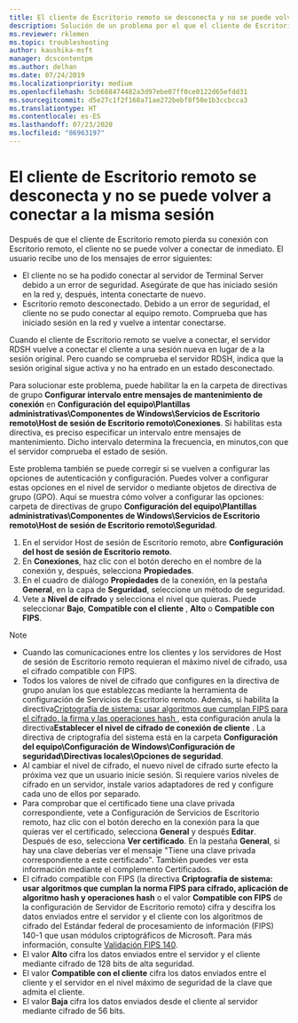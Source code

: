 ```yaml
---
title: El cliente de Escritorio remoto se desconecta y no se puede volver a conectar a la misma sesión
description: Solución de un problema por el que el cliente de Escritorio remoto se desconecta y no se puede volver a conectar a la misma sesión.
ms.reviewer: rklemen
ms.topic: troubleshooting
author: kaushika-msft
manager: dcscontentpm
ms.author: delhan
ms.date: 07/24/2019
ms.localizationpriority: medium
ms.openlocfilehash: 5cb688474482a3d97ebe07ff0ce0122d65efdd31
ms.sourcegitcommit: d5e27c1f2f168a71ae272bebf8f50e1b3ccbcca3
ms.translationtype: HT
ms.contentlocale: es-ES
ms.lasthandoff: 07/23/2020
ms.locfileid: "86963197"
---
```

# <a name="remote-desktop-client-disconnects-and-cant-reconnect-to-the-same-session"></a>El cliente de Escritorio remoto se desconecta y no se puede volver a conectar a la misma sesión

Después de que el cliente de Escritorio remoto pierda su conexión con Escritorio remoto, el cliente no se puede volver a conectar de inmediato. El usuario recibe uno de los mensajes de error siguientes:

  - El cliente no se ha podido conectar al servidor de Terminal Server debido a un error de seguridad. Asegúrate de que has iniciado sesión en la red y, después, intenta conectarte de nuevo.
  - Escritorio remoto desconectado. Debido a un error de seguridad, el cliente no se pudo conectar al equipo remoto. Comprueba que has iniciado sesión en la red y vuelve a intentar conectarse.

Cuando el cliente de Escritorio remoto se vuelve a conectar, el servidor RDSH vuelve a conectar el cliente a una sesión nueva en lugar de a la sesión original. Pero cuando se comprueba el servidor RDSH, indica que la sesión original sigue activa y no ha entrado en un estado desconectado.

Para solucionar este problema, puede habilitar la en la carpeta de directivas de grupo **Configurar intervalo entre mensajes de mantenimiento de conexión**  en **Configuración del equipo\\Plantillas administrativas\\Componentes de Windows\\Servicios de Escritorio remoto\\Host de sesión de Escritorio remoto\\Conexiones**. Si habilitas esta directiva, es preciso especificar un intervalo entre mensajes de mantenimiento. Dicho intervalo determina la frecuencia, en minutos,con que el servidor comprueba el estado de sesión.

Este problema también se puede corregir si se vuelven a configurar las opciones de autenticación y configuración. Puedes volver a configurar estas opciones en el nivel de servidor o mediante objetos de directiva de grupo (GPO). Aquí se muestra cómo volver a configurar las opciones: carpeta de directivas de grupo **Configuración del equipo\\Plantillas administrativas\\Componentes de Windows\\Servicios de Escritorio remoto\\Host de sesión de Escritorio remoto\\Seguridad**.

1. En el servidor Host de sesión de Escritorio remoto, abre **Configuración del host de sesión de Escritorio remoto**.
2. En **Conexiones**, haz clic con el botón derecho en el nombre de la conexión y, después, selecciona **Propiedades**.
3. En el cuadro de diálogo **Propiedades** de la conexión, en la pestaña **General**, en la capa de **Seguridad**, seleccione un método de seguridad.
4. Vete a **Nivel de cifrado** y selecciona el nivel que quieras. Puede seleccionar **Bajo**, **Compatible con el cliente** , **Alto** o **Compatible con FIPS**.

> [!NOTE]  
>  - Cuando las comunicaciones entre los clientes y los servidores de Host de sesión de Escritorio remoto requieran el máximo nivel de cifrado, usa el cifrado compatible con FIPS.
>  - Todos los valores de nivel de cifrado que configures en la directiva de grupo anulan los que establezcas mediante la herramienta de configuración de Servicios de Escritorio remoto. Además, si habilita la directiva[Criptografía de sistema: usar algoritmos que cumplan FIPS para el cifrado, la firma y las operaciones hash ](/windows/security/threat-protection/security-policy-settings/system-cryptography-use-fips-compliant-algorithms-for-encryption-hashing-and-signing), esta configuración anula la directiva**Establecer el nivel de cifrado de conexión de cliente** . La directiva de criptografía del sistema está en la carpeta **Configuración del equipo\\Configuración de Windows\\Configuración de seguridad\\Directivas locales\\Opciones de seguridad**.
>  - Al cambiar el nivel de cifrado, el nuevo nivel de cifrado surte efecto la próxima vez que un usuario inicie sesión. Si requiere varios niveles de cifrado en un servidor, instale varios adaptadores de red y configure cada uno de ellos por separado.
>  - Para comprobar que el certificado tiene una clave privada correspondiente, vete a Configuración de Servicios de Escritorio remoto, haz clic con el botón derecho en la conexión para la que quieras ver el certificado, selecciona **General** y después **Editar**. Después de eso, selecciona **Ver certificado**. En la pestaña **General**, si hay una clave deberías ver el mensaje "Tiene una clave privada correspondiente a este certificado". También puedes ver esta información mediante el complemento Certificados.
>  - El cifrado compatible con FIPS (la directiva **Criptografía de sistema: usar algoritmos que cumplan la norma FIPS para cifrado, aplicación de algoritmo hash y operaciones hash** o el valor **Compatible con FIPS** de la configuración de Servidor de Escritorio remoto) cifra y descifra los datos enviados entre el servidor y el cliente con los algoritmos de cifrado del Estándar federal de procesamiento de información (FIPS) 140-1 que usan módulos criptográficos de Microsoft. Para más información, consulte [Validación FIPS 140](/windows/security/threat-protection/fips-140-validation).
>  - El valor **Alto** cifra los datos enviados entre el servidor y el cliente mediante cifrado de 128 bits de alta seguridad.
>  - El valor **Compatible con el cliente** cifra los datos enviados entre el cliente y el servidor en el nivel máximo de seguridad de la clave que admita el cliente.
>  - El valor **Baja** cifra los datos enviados desde el cliente al servidor mediante cifrado de 56 bits.
